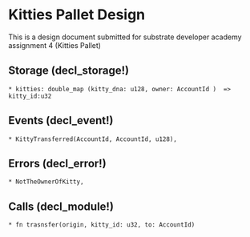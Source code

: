 <!-- For my own reference: https://discordapp.com/channels/772968587060445244/772968587060445251/813166983364739095 -->
# Kitties Pallet Design

This is a design document submitted for substrate developer academy assignment 4 (Kitties Pallet)

## Storage (decl_storage!)

    * kitties: double_map (kitty_dna: u128, owner: AccountId )  => kitty_id:u32
<!-- types look like TS, not RUST but made it to convey better -->

## Events (decl_event!)

    * KittyTransferred(AccountId, AccountId, u128),
<!-- [from, to, kitty_id] -->

## Errors (decl_error!)

    * NotTheOwnerOfKitty,

## Calls (decl_module!)

    * fn trasnsfer(origin, kitty_id: u32, to: AccountId)
